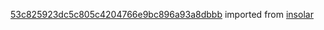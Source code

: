 [53c825923dc5c805c4204766e9bc896a93a8dbbb](https://github.com/insolar/insolar/commit/53c825923dc5c805c4204766e9bc896a93a8dbbb) imported from [insolar](https://github.com/insolar/insolar)
